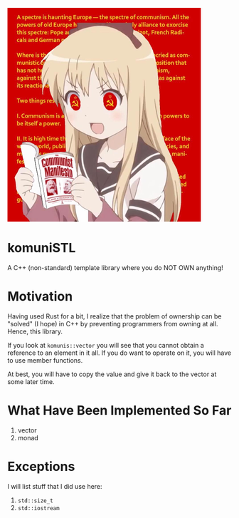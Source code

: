 ![Toshino Kyouko embraces the Utopia, why aren't you!?](the_truth.png "Don't Own, Use Proxy")

# komuniSTL
A C++ (non-standard) template library where you do NOT OWN anything!

# Motivation

Having used Rust for a bit, I realize that the problem of ownership can be "solved" (I hope) in C++ by preventing programmers from owning at all. Hence, this library.

If you look at `komunis::vector` you will see that you cannot obtain a reference to an element in it all. If you do want to operate on it, you will have to use member functions.

At best, you will have to copy the value and give it back to the vector at some later time.

# What Have Been Implemented So Far

1. vector
2. monad

# Exceptions

I will list stuff that I did use here:

1. `std::size_t`
2. `std::iostream`
